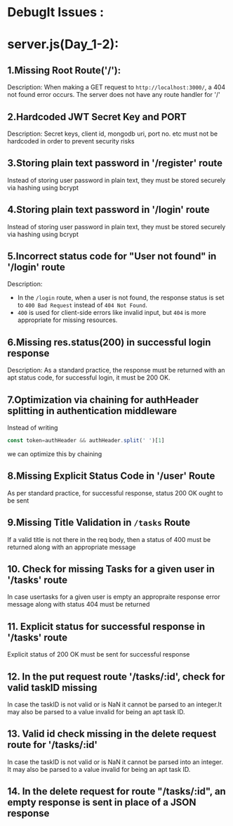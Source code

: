 # DebugIt Issues :
# server.js(Day_1-2): 
## 1.Missing Root Route('/'):
Description: When making a GET request to `http://localhost:3000/`, a 404 not found error occurs.
The server does not have any route handler for '/'

## 2.Hardcoded JWT Secret Key and PORT
Description: Secret keys, client id, mongodb uri, port no. etc must not be hardcoded in order to prevent security risks

## 3.Storing plain text password in '/register' route
Instead of storing user password in plain text, they must be stored securely via hashing using bcrypt

## 4.Storing plain text password in '/login' route
Instead of storing user password in plain text, they must be stored securely via hashing using bcrypt

## 5.Incorrect status code for "User not found" in '/login' route
Description:
- In the `/login` route, when a user is not found, the response status is set to `400 Bad Request` instead of `404 Not Found`.
- `400` is used for client-side errors like invalid input, but `404` is more appropriate for missing resources.

## 6.Missing res.status(200) in successful login response
Description:
As a standard practice, the response must be returned with an apt status code, for successful login, it must be 200 OK.

## 7.Optimization via chaining for authHeader splitting in authentication middleware
Instead of writing 
```js
const token=authHeader && authHeader.split(' ')[1]
```
we can optimize this by chaining

## 8.Missing Explicit Status Code in '/user' Route
As per standard practice, for successful response, status 200 OK ought to be sent

## 9.Missing Title Validation in `/tasks` Route
If a valid title is not there in the req body, then a status of 400 must be returned along with an appropriate message

## 10. Check for missing Tasks for a given user in '/tasks' route
In case usertasks for a given user is empty an appropraite response error message along with status 404 must be returned

## 11. Explicit status for successful response in '/tasks' route
Explicit status of 200 OK must be sent for successful response

## 12. In the put request route '/tasks/:id', check for valid taskID missing
In case the taskID is not valid or is NaN it cannot be parsed to an integer.It may also be parsed to a value invalid for being an apt task ID.

## 13. Valid id check missing in the delete request route for '/tasks/:id' 
In case the taskID is not valid or is NaN it cannot be parsed into an integer. It may also be parsed to a value invalid for being an apt task ID.

## 14. In the delete request for route "/tasks/:id", an empty response is sent in place of a JSON response
